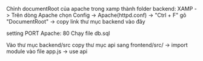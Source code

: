 Chỉnh documentRoot của apache trong xamp thành folder backend: 
XAMP -> Trên dòng Apache chọn Config -> Apache(httpd.conf) -> "Ctrl + F" gõ "DocumentRoot" -> copy link thư mục backend vào đây

setting PORT Apache: 80
Chạy file db.sql

Vào thư mục backend/src copy thư mục api sang frontend/src/ -> import module vào file app.js -> use api
